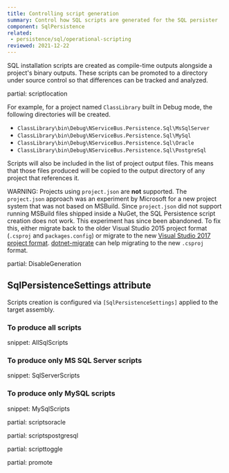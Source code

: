 ```yaml
---
title: Controlling script generation
summary: Control how SQL scripts are generated for the SQL persister
component: SqlPersistence
related:
 - persistence/sql/operational-scripting
reviewed: 2021-12-22
---
```



SQL installation scripts are created as compile-time outputs alongside a project's binary outputs. These scripts can be promoted to a directory under source control so that differences can be tracked and analyzed.

partial: scriptlocation

For example, for a project named `ClassLibrary` built in Debug mode, the following directories will be created.

 * `ClassLibrary\bin\Debug\NServiceBus.Persistence.Sql\MsSqlServer`
 * `ClassLibrary\bin\Debug\NServiceBus.Persistence.Sql\MySql`
 * `ClassLibrary\bin\Debug\NServiceBus.Persistence.Sql\Oracle`
 * `ClassLibrary\bin\Debug\NServiceBus.Persistence.Sql\PostgreSql`

Scripts will also be included in the list of project output files. This means that those files produced will be copied to the output directory of any project that references it.

WARNING: Projects using `project.json` are **not** supported. The `project.json` approach was an experiment by Microsoft for a new project system that was not based on MSBuild. Since `project.json` did not support running MSBuild files shipped inside a NuGet, the SQL Persistence script creation does not work. This experiment has since been abandoned. To fix this, either migrate back to the older Visual Studio 2015 project format (`.csproj` and `packages.config`) or migrate to the new [Visual Studio 2017 project format](https://docs.microsoft.com/en-us/dotnet/core/tools/project-json-to-csproj). [dotnet-migrate](https://docs.microsoft.com/en-us/dotnet/core/tools/dotnet-migrate) can help migrating to the new `.csproj` format.

partial: DisableGeneration

## SqlPersistenceSettings attribute

Scripts creation is configured via `[SqlPersistenceSettings]` applied to the target assembly.


### To produce all scripts

snippet: AllSqlScripts


### To produce only MS SQL Server scripts

snippet: SqlServerScripts


### To produce only MySQL scripts

snippet: MySqlScripts

partial: scriptsoracle

partial: scriptspostgresql


partial: scripttoggle

partial: promote
